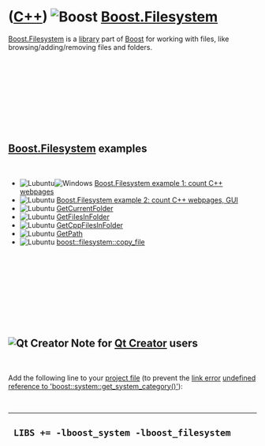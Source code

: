 # ([C++](Cpp.md)) ![Boost](PicBoost.png) [Boost.Filesystem](CppBoostFilesystem.md)

[Boost.Filesystem](CppBoostFilesystem.md) is a [library](CppLibrary.md)
part of [Boost](CppBoost.md) for working with files, like
browsing/adding/removing files and folders.

 

 

 

 

 

[Boost.Filesystem](CppBoostFilesystem.md) examples
----------------------------------------------

 

-   ![Lubuntu](PicLubuntu.png)![Windows](PicWindows.png)
    [Boost.Filesystem example 1: count C++
    webpages](CppFilesystemExample1.md)
-   ![Lubuntu](PicLubuntu.png) [Boost.Filesystem example 2: count C++
    webpages, GUI](CppFilesystemExample2.md)
-   ![Lubuntu](PicLubuntu.png)
    [GetCurrentFolder](CppGetCurrentFolder.md)
-   ![Lubuntu](PicLubuntu.png)
    [GetFilesInFolder](CppGetFilesInFolder.md)
-   ![Lubuntu](PicLubuntu.png)
    [GetCppFilesInFolder](CppGetCppFilesInFolder.md)
-   ![Lubuntu](PicLubuntu.png) [GetPath](CppGetPath.md)
-   ![Lubuntu](PicLubuntu.png)
    [boost::filesystem::copy\_file](CppBoostCopy_file.md)

 

 

 

 

 

![Qt Creator](PicQtCreator.png) Note for [Qt Creator](CppQtCreator.md) users
-----------------------------------------------------------------------------

 

Add the following line to your [project file](CppQtProjectFile.md) (to
prevent the [link error](CppLinkError.md) [undefined reference to
'boost::system::get\_system\_category()'](CppLinkErrorUndefinedReferenceToBoostSystemGet_system_category.md)):

 

  ----------------------------------------------
  ` LIBS += -lboost_system -lboost_filesystem`
  ----------------------------------------------

 

 

 

 

 

 

